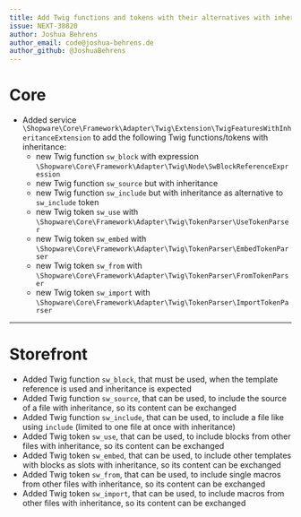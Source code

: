 ```yaml
---
title: Add Twig functions and tokens with their alternatives with inheritance
issue: NEXT-38820
author: Joshua Behrens
author_email: code@joshua-behrens.de
author_github: @JoshuaBehrens
---
```

# Core
* Added service `\Shopware\Core\Framework\Adapter\Twig\Extension\TwigFeaturesWithInheritanceExtension` to add the following Twig functions/tokens with inheritance:
  * new Twig function `sw_block` with expression `\Shopware\Core\Framework\Adapter\Twig\Node\SwBlockReferenceExpression`
  * new Twig function `sw_source` but with inheritance
  * new Twig function `sw_include` but with inheritance as alternative to `sw_include` token
  * new Twig token `sw_use` with `\Shopware\Core\Framework\Adapter\Twig\TokenParser\UseTokenParser`
  * new Twig token `sw_embed` with `\Shopware\Core\Framework\Adapter\Twig\TokenParser\EmbedTokenParser`
  * new Twig token `sw_from` with `\Shopware\Core\Framework\Adapter\Twig\TokenParser\FromTokenParser`
  * new Twig token `sw_import` with `\Shopware\Core\Framework\Adapter\Twig\TokenParser\ImportTokenParser`
___
# Storefront
* Added Twig function `sw_block`, that must be used, when the template reference is used and inheritance is expected
* Added Twig function `sw_source`, that can be used, to include the source of a file with inheritance, so its content can be exchanged
* Added Twig function `sw_include`, that can be used, to include a file like using `include` (limited to one file at once with inheritance)
* Added Twig token `sw_use`, that can be used, to include blocks from other files with inheritance, so its content can be exchanged
* Added Twig token `sw_embed`, that can be used, to include other templates with blocks as slots with inheritance, so its content can be exchanged
* Added Twig token `sw_from`, that can be used, to include single macros from other files with inheritance, so its content can be exchanged
* Added Twig token `sw_import`, that can be used, to include macros from other files with inheritance, so its content can be exchanged

